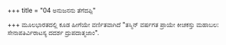 +++
title = "04 ಅನುಜನನು ತೆಗೆದಪ್ಪಿ"

+++
ಮೂಲಭಾರತದಲ್ಲಿ ಕೂಡ ಹೀಗೆಯೇ ವರ್ಣಿತವಾಗಿದೆ "ತಸ್ಮಿನ್ ವರ್ಷಗತ ಪ್ರಾಯೇ ಕೀಚಕಸ್ತು ಮಹಾಬಲ: ಸೇನಾಪತಿರ್ವಿರಾಟಸ್ಯ ದದರ್ಶ ದ್ರುಪದಾತ್ಮಜಾಂ".